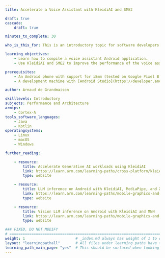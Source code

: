 ```yaml
---
title: Accelerate a Voice Assistant with KleidiAI and SME2

draft: true
cascade:
    draft: true

minutes_to_complete: 30

who_is_this_for: This is an introductory topic for software developers interested in running a voice assistant with improved performance on their Android phones by using KleidiAI and SME2.

learning_objectives:
    - Learn how to compile a voice assistant Android application.
    - Use KleidiAI and SME2 to improve the performance of the voice assistant.

prerequisites:
    - An Android phone with support for i8mm (tested on Google Pixel 8 Pro).
    - A development machine with [Android Studio](https://developer.android.com/studio) installed.

author: Arnaud de Grandmaison

skilllevels: Introductory
subjects: Performance and Architecture
armips:
    - Cortex-A
tools_software_languages:
    - Java
    - Kotlin
operatingsystems:
    - Linux
    - macOS
    - Windows

further_reading:

    - resource:
        title: Accelerate Generative AI workloads using KleidiAI
        link: https://learn.arm.com/learning-paths/cross-platform/kleidiai-explainer
        type: website

    - resource:
        title: LLM inference on Android with KleidiAI, MediaPipe, and XNNPACK
        link: https://learn.arm.com/learning-paths/mobile-graphics-and-gaming/kleidiai-on-android-with-mediapipe-and-xnnpack/
        type: website

    - resource:
        title: Vision LLM inference on Android with KleidiAI and MNN
        link: https://learn.arm.com/learning-paths/mobile-graphics-and-gaming/vision-llm-inference-on-android-with-kleidiai-and-mnn/
        type: website

### FIXED, DO NOT MODIFY
# ================================================================================
weight: 1                       # _index.md always has weight of 1 to order correctly
layout: "learningpathall"       # All files under learning paths have this same wrapper
learning_path_main_page: "yes"  # This should be surfaced when looking for related content. Only set for _index.md of learning path content.
---
```

